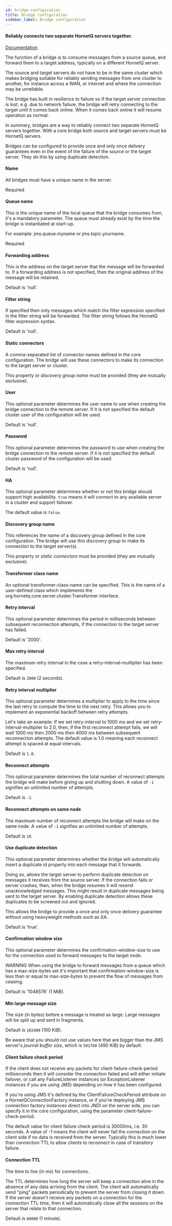```yaml
---
id: bridge-configuration
title: Bridge configuration
sidebar_label: Bridge configuration
---
```

#### Reliably connects two separate HornetQ servers together.
<a href="http://docs.jboss.org/hornetq/2.2.14.Final/user-manual/en/html_single/index.html#core-bridges" target="_blank">Documentation</a>

The function of a bridge is to consume messages from a source queue, and forward them to a target address, typically on a different HornetQ server.

The source and target servers do not have to be in the same cluster which makes bridging suitable for reliably sending messages from one cluster to another, for instance across a WAN, or internet and where the connection may be unreliable.

The bridge has built in resilience to failure so if the target server connection is lost, e.g. due to network failure, the bridge will retry connecting to the target until it comes back online. When it comes back online it will resume operation as normal.

In summary, bridges are a way to reliably connect two separate HornetQ servers together. With a core bridge both source and target servers must be HornetQ servers.

Bridges can be configured to provide once and only once delivery guarantees even in the event of the failure of the source or the target server. They do this by using duplicate detection.

#### Name
All bridges must have a unique name in the server. 

Required

#### Queue name
This is the unique name of the local queue that the bridge consumes from, it's a mandatory parameter. The queue must already exist by the time the bridge is instantiated at start-up. 

For example: jms.queue.myname or jms.topic.yourname.

Required

#### Forwarding address
This is the address on the target server that the message will be forwarded to. If a forwarding address is not specified, then the original address of the message will be retained. 

Default is 'null'.

#### Filter string
If specified then only messages which match the filter expression specified in the filter string will be forwarded. The filter string follows the 
<a url="http://hornetq.sourceforge.net/docs/hornetq-2.1.2.Final/user-manual/en/html_single/index.html#filter-expressions" target="_blank">HornetQ filter expression syntax</a>. 

Default is 'null'.



#### Static connectors
A comma-separated list of connector names defined in the core configuration. The bridge will use these connectors to make its connection to the target server or cluster. 

This property or <i>discovery group name</i> must be provided (they are mutually exclusive).

#### User
This optional parameter determines the user name to use when creating the bridge connection to the remote server. If it is not specified the default cluster user of the configuration will be used. 

Default is 'null'.

#### Password
This optional parameter determines the password to use when creating the bridge connection to the remote server. If it is not specified the default cluster password of the configuration will be used. 

Default is 'null'.

#### HA
This optional parameter determines whether or not this bridge should support high availability. <code>true</code> means it will connect to any available server in a cluster and support failover. 

The default value is <code>false</code>.

#### Discovery group name
This references the name of a discovery group defined in the core configuration. The bridge will use this discovery group to make its connection to the target server(s). 

This property or <i>static connectors</i> must be provided (they are mutually exclusive).

#### Transformer class name
An optional transformer-class-name can be specified. This is the name of a user-defined class which implements the org.hornetq.core.server.cluster.Transformer interface. 

#### Retry interval
This optional parameter determines the period in milliseconds between subsequent reconnection attempts, if the connection to the target server has failed. 

Default is '2000'.

#### Max retry interval
The maximum retry interval in the case a retry-interval-multiplier has been specified.

Default is <code>2000</code> (2 seconds).

#### Retry interval multiplier
This optional parameter determines a multiplier to apply to the time since the last retry to compute the time to the next retry. This allows you to implement an exponential backoff between retry attempts. 

Let's take an example: If we set retry-interval to 1000 ms and we set retry-interval-multiplier to 2.0, then, if the first reconnect attempt fails, we will wait 1000 ms then 2000 ms then 4000 ms between subsequent reconnection attempts. The default value is 1.0 meaning each reconnect attempt is spaced at equal intervals. 

Default is <code>1.0</code>.

#### Reconnect attempts
This optional parameter determines the total number of reconnect attempts the bridge will make before giving up and shutting down. A value of <code>-1</code> signifies an unlimited number of attempts.

Default is <code>-1</code>.

#### Reconnect attempts on same node
The maximum number of reconnect attempts the bridge will make on the same node. A value of <code>-1</code> signifies an unlimited number of attempts.

Default is <code>10</code>.

#### Use duplicate detection
This optional parameter determines whether the bridge will automatically insert a duplicate id property into each message that it forwards. 

Doing so, allows the target server to perform duplicate detection on messages it receives from the source server. If the connection fails or server crashes, then, when the bridge resumes it will resend unacknowledged messages. This might result in duplicate messages being sent to the target server. By enabling duplicate detection allows these duplicates to be screened out and ignored. 

This allows the bridge to provide a once and only once delivery guarantee without using heavyweight methods such as XA. 

Default is 'true'.

#### Confirmation window size
This optional parameter determines the confirmation-window-size to use for the connection used to forward messages to the target node. 

WARNING
When using the bridge to forward messages from a queue which has a max-size-bytes set it's important that confirmation-window-size is less than or equal to max-size-bytes to prevent the flow of messages from ceasing. 

Default is '1048576' (1 MiB).

#### Min large message size
The size (in bytes) before a message is treated as large. Large messages will be split up and sent in fragments.

Default is <code>102400</code> (100 KiB).

Be aware that you should not use values here that are bigger than the JMS server's <i>journal buffer size</i>, which is <code>501760</code> (490 KiB) by default.

#### Client failure check period
If the client does not receive any packets for client-failure-check-period milliseconds then it will consider the connection failed and will either initiate failover, or call any FailureListener instances (or ExceptionListener instances if you are using JMS) depending on how it has been configured. 

If you're using JMS it's defined by the ClientFailureCheckPeriod attribute on a HornetQConnectionFactory instance, or if you're deploying JMS connection factory instances direct into JNDI on the server side, you can specify it in the core configuration, using the parameter client-failure-check-period. 

The default value for client failure check period is 30000ms, i.e. 30 seconds. A value of -1 means the client will never fail the connection on the client side if no data is received from the server. Typically this is much lower than connection TTL to allow clients to reconnect in case of transitory failure.

#### Connection TTL
The time to live (in ms) for connections.

The TTL determines how long the server will keep a connection alive in the absence of any data arriving from the client. The client will automatically send "ping" packets periodically to prevent the server from closing it down. If the server doesn't receive any packets on a connection for the connection TTL time, then it will automatically close all the sessions on the server that relate to that connection.

Default is <code>60000</code> (1 minute).

